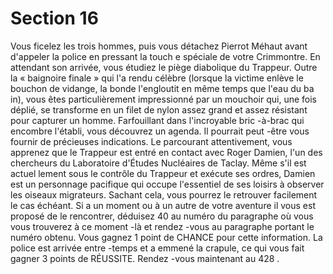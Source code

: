 # Section 16

Vous ficelez les trois hommes, puis vous détachez Pierrot Méhaut avant d'appeler la
police en pressant la touch e spéciale de votre Crimmontre. En attendant son arrivée, vous
étudiez le piège diabolique du Trappeur. Outre la « baignoire finale » qui l'a rendu
célèbre (lorsque la victime enlève le bouchon de vidange, la bonde l'engloutit en même
temps que l'eau du ba in), vous êtes particulièrement impressionné par un mouchoir qui,
une fois déplié, se transforme en un filet de nylon assez grand et assez résistant pour
capturer un homme. Farfouillant dans l'incroyable bric -à-brac qui encombre l'établi, vous
découvrez un  agenda. Il pourrait peut -être vous fournir de précieuses indications. Le
parcourant attentivement, vous apprenez que le Trappeur est entré en contact avec Roger
Damien, l'un des chercheurs du Laboratoire d'Études Nucléaires de Taclay. Même s'il est
actuel lement sous le contrôle du Trappeur et exécute ses ordres, Damien est un
personnage pacifique qui occupe l'essentiel de ses loisirs à observer les oiseaux
migrateurs. Sachant cela, vous pourrez le retrouver facilement le cas échéant. Si a un
moment ou à un  autre de votre aventure il vous est proposé de le rencontrer, déduisez 40
au numéro du paragraphe où vous vous trouverez à ce moment -là et rendez -vous au
paragraphe portant le numéro obtenu. Vous gagnez 1 point de CHANCE pour cette
information. La police est arrivée entre -temps et a emmené la crapule, ce qui vous fait
gagner 3 points de RÉUSSITE. Rendez -vous maintenant au  428 .